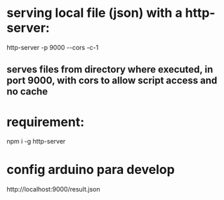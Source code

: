 # serving local file (json) with a http-server:
http-server -p 9000 --cors -c-1
## serves files from directory where executed, in port 9000, with cors to allow script access and no cache


# requirement:
npm i -g http-server

# config arduino para develop 
http://localhost:9000/result.json